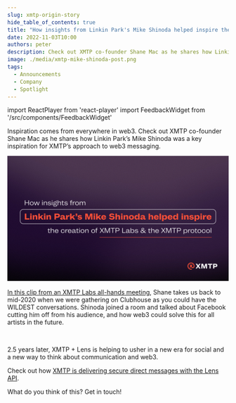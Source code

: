 ```yaml
---
slug: xmtp-origin-story
hide_table_of_contents: true
title: "How insights from Linkin Park's Mike Shinoda helped inspire the creation of XMTP"
date: 2022-11-03T10:00
authors: peter
description: Check out XMTP co-founder Shane Mac as he shares how Linkin Park’s Mike Shinoda was a key inspiration for XMTP’s approach to web3 messaging.
image: ./media/xmtp-mike-shinoda-post.png
tags:
  - Announcements
  - Company
  - Spotlight
---
```


import ReactPlayer from 'react-player'
import FeedbackWidget from '/src/components/FeedbackWidget'

Inspiration comes from everywhere in web3. Check out XMTP co-founder Shane Mac as he shares how Linkin Park’s Mike Shinoda was a key inspiration for XMTP’s approach to web3 messaging.

![xmtp-mike-shinoda-post.png](./media/xmtp-mike-shinoda-post.png)

<!--truncate-->

[In this clip from an XMTP Labs all-hands meeting](https://youtu.be/AboZKQE_jnc), Shane takes us back to mid-2020 when we were gathering on Clubhouse as you could have the WILDEST conversations. Shinoda joined a room and talked about Facebook cutting him off from his audience, and how web3 could solve this for all artists in the future.

<ReactPlayer width="100%" controls url='https://youtu.be/AboZKQE_jnc' />

<br/>

2.5 years later, XMTP + Lens is helping to usher in a new era for social and a new way to think about communication and web3.

Check out how [XMTP is delivering secure direct messages with the Lens API](lens-dms-with-xmtp/).

What do you think of this? Get in touch!

<br/>
<FeedbackWidget />

